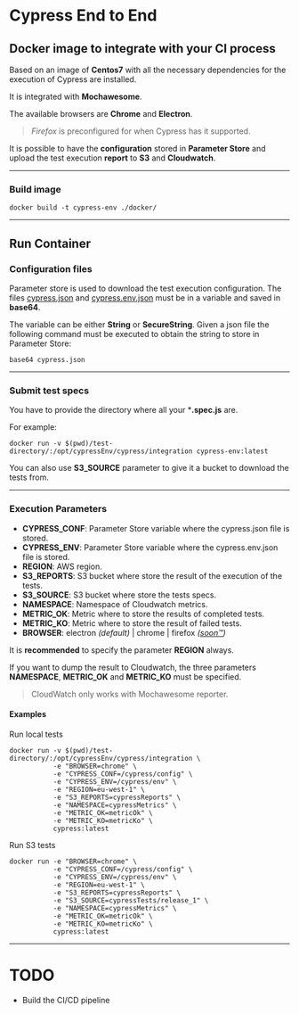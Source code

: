 # Cypress End to End 
## Docker image to integrate with your CI process

Based on an image of **Centos7** with all the necessary dependencies for the execution of Cypress are installed.

It is integrated with **Mochawesome**. 

The available browsers are **Chrome** and **Electron**.

>*Firefox* is preconfigured for when Cypress has it supported.

It is possible to have the **configuration** stored in **Parameter Store** and upload the test execution **report** to **S3** and **Cloudwatch**.

---

### Build image
~~~
docker build -t cypress-env ./docker/
~~~
---
## Run Container
### Configuration files
Parameter store is used to download the test execution configuration. The files [cypress.json](https://docs.cypress.io/guides/references/configuration.html#Options) and [cypress.env.json](https://docs.cypress.io/guides/guides/environment-variables.html#Option-2-cypress-env-json) must be in a variable and saved in **base64**.

The variable can be either **String** or **SecureString**. Given a json file the following command must be executed to obtain the string to store in Parameter Store:

~~~
base64 cypress.json
~~~
---
### Submit test specs

You have to provide the directory where all your ***.spec.js** are. 

For example:
~~~
docker run -v $(pwd)/test-directory/:/opt/cypressEnv/cypress/integration cypress-env:latest
~~~

You can also use **S3_SOURCE** parameter to give it a bucket to download the tests from.

---
### Execution Parameters

* **CYPRESS_CONF**: Parameter Store variable where the cypress.json file is stored.
* **CYPRESS_ENV**: Parameter Store variable where the cypress.env.json file is stored.
* **REGION**: AWS region.
* **S3_REPORTS**: S3 bucket where store the result of the execution of the tests.
* **S3_SOURCE**: S3 bucket where store the tests specs.
* **NAMESPACE**: Namespace of Cloudwatch metrics.
* **METRIC_OK**: Metric where to store the results of completed tests.
* **METRIC_KO**: Metric where to store the result of failed tests.
* **BROWSER**: electron *(default)* | chrome | firefox *([soon™](https://www.urbandictionary.com/define.php?term=soon%E2%84%A2))*

It is **recommended** to specify the parameter **REGION** always.

If you want to dump the result to Cloudwatch, the three parameters **NAMESPACE**, **METRIC_OK** and **METRIC_KO** must be specified. 
>CloudWatch only works with Mochawesome reporter.

#### Examples
Run local tests
~~~
docker run -v $(pwd)/test-directory/:/opt/cypressEnv/cypress/integration \
           -e "BROWSER=chrome" \
           -e "CYPRESS_CONF=/cypress/config" \
           -e "CYPRESS_ENV=/cypress/env" \
           -e "REGION=eu-west-1" \
           -e "S3_REPORTS=cypressReports" \
           -e "NAMESPACE=cypressMetrics" \
           -e "METRIC_OK=metricOk" \
           -e "METRIC_KO=metricKo" \
           cypress:latest
~~~

Run S3 tests
~~~
docker run -e "BROWSER=chrome" \
           -e "CYPRESS_CONF=/cypress/config" \
           -e "CYPRESS_ENV=/cypress/env" \
           -e "REGION=eu-west-1" \
           -e "S3_REPORTS=cypressReports" \
           -e "S3_SOURCE=cypressTests/release_1" \
           -e "NAMESPACE=cypressMetrics" \
           -e "METRIC_OK=metricOk" \
           -e "METRIC_KO=metricKo" \
           cypress:latest
~~~

---
# TODO
* Build the CI/CD pipeline